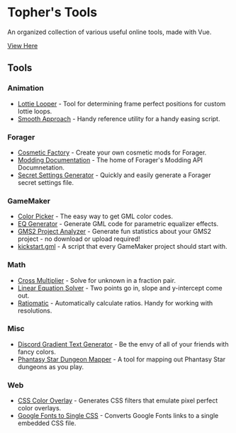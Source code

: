 # Topher's Tools

An organized collection of various useful online tools, made with Vue.

[View Here](https://topheranselmo.com/tools/)

## Tools

### Animation

- [Lottie Looper](./src/tools/animation/lottie-looper) - Tool for determining frame perfect positions for custom lottie loops.
- [Smooth Approach](./src/tools/animation/smooth-approach) - Handy reference utility for a handy easing script.

### Forager

- [Cosmetic Factory](https://topheranselmo.com/fcf) - Create your own cosmetic mods for Forager.
- [Modding Documentation](https://topheranselmo.com/forager-modding-docs) - The home of Forager's Modding API Documnetation.
- [Secret Settings Generator](https://topheranselmo.com/fssg/) - Quickly and easily generate a Forager secret settings file.

### GameMaker

- [Color Picker](./src/tools/gamemaker/color-picker) - The easy way to get GML color codes.
- [EQ Generator](./src/tools/gamemaker/eq-generator) - Generate GML code for parametric equalizer effects.
- [GMS2 Project Analyzer](./src/tools/gamemaker/project-analyzer) - Generate fun statistics about your GMS2 project - no download or upload required!
- [kickstart.gml](https://gist.github.com/christopherwk210/dc9e75dcb94e8b100f567a0b2173d4f1) - A script that every GameMaker project should start with.

### Math

- [Cross Multiplier](./src/tools/math/cross-multiplier) - Solve for unknown in a fraction pair.
- [Linear Equation Solver](./src/tools/math/linear-equation-solver) - Two points go in, slope and y-intercept come out.
- [Ratiomatic](./src/tools/math/ratiomatic) - Automatically calculate ratios. Handy for working with resolutions.

### Misc

- [Discord Gradient Text Generator](./src/tools/misc/discord-gradient-text) - Be the envy of all of your friends with fancy colors.
- [Phantasy Star Dungeon Mapper](https://topheranselmo.com/psdm/) - A tool for mapping out Phantasy Star dungeons as you play.

### Web

- [CSS Color Overlay](./src/tools/web/color-overlay) - Generates CSS filters that emulate pixel perfect color overlays.
- [Google Fonts to Single CSS](./src/tools/web/google-fonts-to-single-css) - Converts Google Fonts links to a single embedded CSS file.
